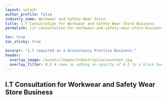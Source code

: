 ```yaml
---
layout: splash 
author_profile: false 
industry_name: Workwear and Safety Wear Store
title: I.T Consultation for Workwear and Safety Wear Store Business
permalink: /it-consultation-for-workwear-and-safety-wear-store-business

toc: true
toc_sticky: true

excerpt: "I.T required in a Accountancy Practice Business."
header:
  overlay_image: /assets/images/industries/accountant.jpg
  overlay_filter: 0.5 # same as adding an opacity of 0.5 to a black background
---
```


## I.T Consultation for Workwear and Safety Wear Store Business